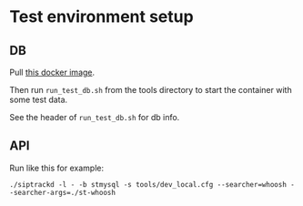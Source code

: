 # Test environment setup

## DB

Pull [this docker image](https://hub.docker.com/_/mariadb/).

Then run ``run_test_db.sh`` from the tools directory to start the container with some test data.

See the header of ``run_test_db.sh`` for db info.

## API

Run like this for example:

    ./siptrackd -l - -b stmysql -s tools/dev_local.cfg --searcher=whoosh --searcher-args=./st-whoosh
